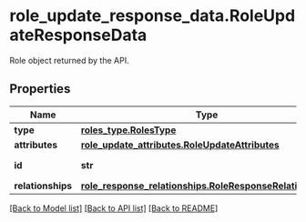 # role_update_response_data.RoleUpdateResponseData

Role object returned by the API.
## Properties
Name | Type | Description | Notes
------------ | ------------- | ------------- | -------------
**type** | [**roles_type.RolesType**](RolesType.md) |  | 
**attributes** | [**role_update_attributes.RoleUpdateAttributes**](RoleUpdateAttributes.md) |  | [optional] 
**id** | **str** | ID of the role. | [optional] 
**relationships** | [**role_response_relationships.RoleResponseRelationships**](RoleResponseRelationships.md) |  | [optional] 

[[Back to Model list]](README.md#documentation-for-models) [[Back to API list]](README.md#documentation-for-api-endpoints) [[Back to README]](README.md)



